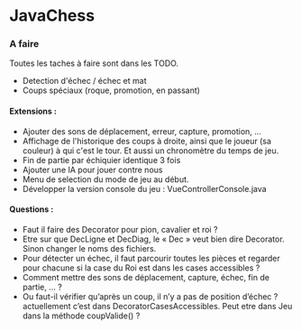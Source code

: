 # JavaChess

### A faire

Toutes les taches à faire sont dans les TODO.

* Detection d'échec / échec et mat
* Coups spéciaux (roque, promotion, en passant)

#### Extensions : 

* Ajouter des sons de déplacement, erreur, capture, promotion, ...
* Affichage de l'historique des coups à droite, ainsi que le joueur (sa couleur) à qui c'est le tour. Et aussi un chronomètre du temps de jeu.
* Fin de partie par échiquier identique 3 fois
* Ajouter une IA pour jouer contre nous
* Menu de selection du mode de jeu au début.
* Développer la version console du jeu : VueControllerConsole.java

#### Questions :

* Faut il faire des Decorator pour pion, cavalier et roi ?
* Etre sur que DecLigne et DecDiag, le « Dec » veut bien dire Decorator. Sinon changer le noms des fichiers.
* Pour détecter un échec, il faut parcourir toutes les pièces et regarder pour chacune si la case du Roi est dans les cases accessibles ?
* Comment mettre des sons de déplacement, capture, échec, fin de partie, … ?
* Ou faut-il vérifier qu’après un coup, il n’y a pas de position d’échec ? actuellement c’est dans DecoratorCasesAccessibles. Peut etre dans Jeu dans la méthode coupValide() ?
